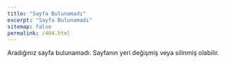 ```yaml
---
title: "Sayfa Bulunamadı"
excerpt: "Sayfa Bulunamadı"
sitemap: false
permalink: /404.html
---
```


Aradığınız sayfa bulunamadı. Sayfanın yeri değişmiş veya silinmiş olabilir.

